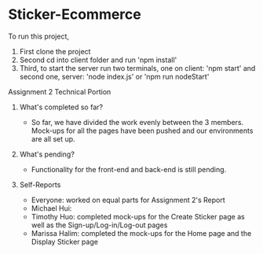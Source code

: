 # Sticker-Ecommerce

To run this project, 

1. First clone the project 
2. Second cd into client folder and run 'npm install' 
3. Third, to start the server run two terminals, one on client: 'npm start' and second one, server: 'node index.js' or 'npm run nodeStart'

Assignment 2 Technical Portion
1. What's completed so far?
    - So far, we have divided the work evenly between the 3 members. Mock-ups for all the pages have been pushed and our environments are all set up. 

2. What's pending?
    - Functionality for the front-end and back-end is still pending.

3. Self-Reports
    - Everyone: worked on equal parts for Assignment 2's Report
    - Michael Hui: 
    - Timothy Huo: completed mock-ups for the Create Sticker page as well as the Sign-up/Log-in/Log-out pages
    - Marissa Halim: completed the mock-ups for the Home page and the Display Sticker page
